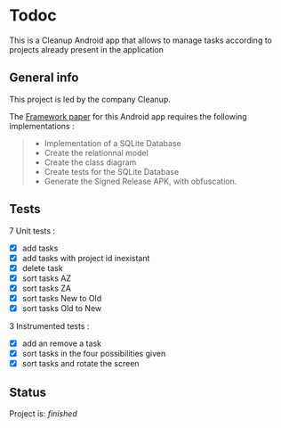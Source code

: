 # Todoc
This is a Cleanup Android app that allows to manage tasks according to projects already present in the application

## General info
This project is led by the company Cleanup.

The [Framework paper](https://s3-eu-west-1.amazonaws.com/course.oc-static.com/projects/P5+-+GEN+android/Projet+5+-+De%CC%81livrez+une+application+mobile+en+production+-+Note+de+cadrage+(2).pdf "Framework paper") for this Android app requires the following implementations :

>* Implementation of a SQLite Database
>* Create the relationnal model
>* Create the class diagram
>* Create tests for the SQLite Database
>* Generate the Signed Release APK, with obfuscation.

## Tests
7 Unit tests :
- [x] add tasks
- [x] add tasks with project id inexistant
- [x] delete task
- [x] sort tasks AZ
- [x] sort tasks ZA
- [x] sort tasks New to Old
- [x] sort tasks Old to New

3 Instrumented tests :
- [x] add an remove a task
- [x] sort tasks in the four possibilities given
- [x] sort tasks and rotate the screen

## Status
Project is:  _finished_




